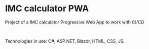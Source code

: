 <H1>IMC calculator PWA</H1>
<p>Project of a IMC calculator Progressive Web App to work with CI/CD</p>
<br>
<p>Technologies in use: C#, ASP.NET, Blazor, HTML, CSS, JS.</p>
